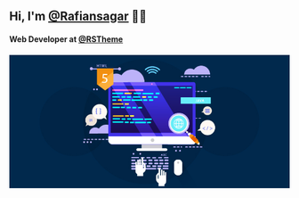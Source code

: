 <h2>Hi, I'm <a href="https://www.facebook.com/rafiansagar">@Rafiansagar</a> 👨‍💻 </h2>
<h4>Web Developer at <a href="https://www.facebook.com/rstheme">@RSTheme</a></h4>

<div class="banner-area" style="margin-top: 20px;">
    <img src="image/web-development.jpg" alt="Banner">
</div>

<!---
Rafiansagar/Rafiansagar is a ✨ special ✨ repository because its `README.md` (this file) appears on your GitHub profile.
You can click the Preview link to take a look at your changes.
--->
